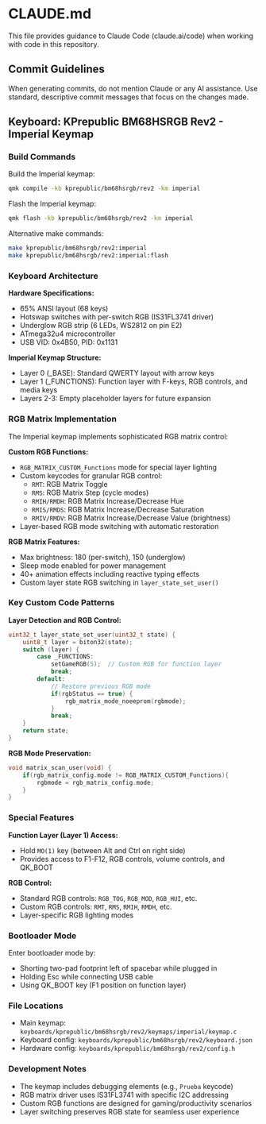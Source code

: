 # CLAUDE.md

This file provides guidance to Claude Code (claude.ai/code) when working with code in this repository.

## Commit Guidelines

When generating commits, do not mention Claude or any AI assistance. Use standard, descriptive commit messages that focus on the changes made.

## Keyboard: KPrepublic BM68HSRGB Rev2 - Imperial Keymap

### Build Commands

Build the Imperial keymap:
```bash
qmk compile -kb kprepublic/bm68hsrgb/rev2 -km imperial
```

Flash the Imperial keymap:
```bash
qmk flash -kb kprepublic/bm68hsrgb/rev2 -km imperial
```

Alternative make commands:
```bash
make kprepublic/bm68hsrgb/rev2:imperial
make kprepublic/bm68hsrgb/rev2:imperial:flash
```

### Keyboard Architecture

**Hardware Specifications:**
- 65% ANSI layout (68 keys)
- Hotswap switches with per-switch RGB (IS31FL3741 driver)
- Underglow RGB strip (6 LEDs, WS2812 on pin E2)
- ATmega32u4 microcontroller
- USB VID: 0x4B50, PID: 0x1131

**Imperial Keymap Structure:**
- Layer 0 (_BASE): Standard QWERTY layout with arrow keys
- Layer 1 (_FUNCTIONS): Function layer with F-keys, RGB controls, and media keys
- Layers 2-3: Empty placeholder layers for future expansion

### RGB Matrix Implementation

The Imperial keymap implements sophisticated RGB matrix control:

**Custom RGB Functions:**
- `RGB_MATRIX_CUSTOM_Functions` mode for special layer lighting
- Custom keycodes for granular RGB control:
  - `RMT`: RGB Matrix Toggle
  - `RMS`: RGB Matrix Step (cycle modes)
  - `RMIH/RMDH`: RGB Matrix Increase/Decrease Hue
  - `RMIS/RMDS`: RGB Matrix Increase/Decrease Saturation
  - `RMIV/RMDV`: RGB Matrix Increase/Decrease Value (brightness)
- Layer-based RGB mode switching with automatic restoration

**RGB Matrix Features:**
- Max brightness: 180 (per-switch), 150 (underglow)
- Sleep mode enabled for power management
- 40+ animation effects including reactive typing effects
- Custom layer state RGB switching in `layer_state_set_user()`

### Key Custom Code Patterns

**Layer Detection and RGB Control:**
```c
uint32_t layer_state_set_user(uint32_t state) {
    uint8_t layer = biton32(state);
    switch (layer) {
        case _FUNCTIONS:
            setGameRGB(5);  // Custom RGB for function layer
            break;
        default:
            // Restore previous RGB mode
            if(rgbStatus == true) {
                rgb_matrix_mode_noeeprom(rgbmode);
            }
            break;
    }
    return state;
}
```

**RGB Mode Preservation:**
```c
void matrix_scan_user(void) {
    if(rgb_matrix_config.mode != RGB_MATRIX_CUSTOM_Functions){
        rgbmode = rgb_matrix_config.mode;
    }
}
```

### Special Features

**Function Layer (Layer 1) Access:**
- Hold `MO(1)` key (between Alt and Ctrl on right side)
- Provides access to F1-F12, RGB controls, volume controls, and QK_BOOT

**RGB Control:**
- Standard RGB controls: `RGB_TOG`, `RGB_MOD`, `RGB_HUI`, etc.
- Custom RGB controls: `RMT`, `RMS`, `RMIH`, `RMDH`, etc.
- Layer-specific RGB lighting modes

### Bootloader Mode

Enter bootloader mode by:
- Shorting two-pad footprint left of spacebar while plugged in
- Holding Esc while connecting USB cable
- Using QK_BOOT key (F1 position on function layer)

### File Locations

- Main keymap: `keyboards/kprepublic/bm68hsrgb/rev2/keymaps/imperial/keymap.c`
- Keyboard config: `keyboards/kprepublic/bm68hsrgb/rev2/keyboard.json`
- Hardware config: `keyboards/kprepublic/bm68hsrgb/rev2/config.h`

### Development Notes

- The keymap includes debugging elements (e.g., `Prueba` keycode)
- RGB matrix driver uses IS31FL3741 with specific I2C addressing
- Custom RGB functions are designed for gaming/productivity scenarios
- Layer switching preserves RGB state for seamless user experience
